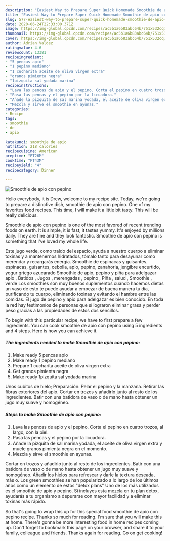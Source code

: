 ```yaml
---
description: "Easiest Way to Prepare Super Quick Homemade Smoothie de apio con pepino"
title: "Easiest Way to Prepare Super Quick Homemade Smoothie de apio con pepino"
slug: 577-easiest-way-to-prepare-super-quick-homemade-smoothie-de-apio-con-pepino
date: 2020-06-24T22:33:00.371Z
image: https://img-global.cpcdn.com/recipes/ac5b1a6b83abc64b/751x532cq70/smoothie-de-apio-con-pepino-foto-principal.jpg
thumbnail: https://img-global.cpcdn.com/recipes/ac5b1a6b83abc64b/751x532cq70/smoothie-de-apio-con-pepino-foto-principal.jpg
cover: https://img-global.cpcdn.com/recipes/ac5b1a6b83abc64b/751x532cq70/smoothie-de-apio-con-pepino-foto-principal.jpg
author: Adrian Valdez
ratingvalue: 4.6
reviewcount: 13381
recipeingredient:
- "5 pencas apio"
- "1 pepino mediano"
- "1 cucharita aceite de oliva virgen extra"
- "granos pimienta negra"
- "1pizquita sal yodada marina"
recipeinstructions:
- "Lava las pencas de apio y el pepino. Corta el pepino en cuatro trozos, al largo, con la piel."
- "Pasa las pencas y el pepino por la licuadora."
- "Añade la pizquita de sal marina yodada, el aceite de oliva virgen extra y muele granos pimienta negra en el momento."
- "Mezcla y sirve el smoothie en ayunas."
categories:
- Recipe
tags:
- smoothie
- de
- apio

katakunci: smoothie de apio 
nutrition: 218 calories
recipecuisine: American
preptime: "PT26M"
cooktime: "PT43M"
recipeyield: "4"
recipecategory: Dinner

---
```



![Smoothie de apio con pepino](https://img-global.cpcdn.com/recipes/ac5b1a6b83abc64b/751x532cq70/smoothie-de-apio-con-pepino-foto-principal.jpg)

Hello everybody, it is Drew, welcome to my recipe site. Today, we're going to prepare a distinctive dish, smoothie de apio con pepino. One of my favorites food recipes. This time, I will make it a little bit tasty. This will be really delicious.

Smoothie de apio con pepino is one of the most favored of recent trending foods on earth. It is simple, it is fast, it tastes yummy. It's enjoyed by millions daily. They are fine and they look fantastic. Smoothie de apio con pepino is something that I've loved my whole life.

Este jugo verde, como traído del espacio, ayuda a nuestro cuerpo a eliminar toxinas y a mantenernos hidratados, tómalo tanto para desayunar como merendar y recargarás energía. Smoothie de espinacas y guisantes. espinacas, guisantes, cebolla, apio, pepino, zanahoria, jengibre encurtido, yogur griego azucarado Smoothie de apio, pepino y piña para adelgazar apio , Batidos , Jugos , merengadas , pepino , Piña , salud , Smoothie , verde Los smoothies son muy buenos suplementos cuando hacemos dietas un vaso de esto te puede ayudar a empezar de buena manera tu día, purificando tu cuerpo, eliminando toxinas y evitando el hambre entre las comidas. El jugo de pepino y apio para adelgazar es bien conocido. En toda la red hay testimonios de personas que sí lograron eliminar grasa y perder peso gracias a las propiedades de estos dos sencillos.


To begin with this particular recipe, we have to first prepare a few ingredients. You can cook smoothie de apio con pepino using 5 ingredients and 4 steps. Here is how you can achieve it.

<!--inarticleads1-->

##### The ingredients needed to make Smoothie de apio con pepino:

1. Make ready 5 pencas apio
1. Make ready 1 pepino mediano
1. Prepare 1 cucharita aceite de oliva virgen extra
1. Get granos pimienta negra
1. Make ready 1pizquita sal yodada marina


Unos cubitos de hielo; Preparación: Pelar el pepino y la manzana. Retirar las fibras exteriores del apio. Cortar en trozos y añadirlo junto al resto de los ingredientes. Batir con una batidora de vaso o de mano hasta obtener un jugo muy suave y homogéneo. 

<!--inarticleads2-->

##### Steps to make Smoothie de apio con pepino:

1. Lava las pencas de apio y el pepino. Corta el pepino en cuatro trozos, al largo, con la piel.
1. Pasa las pencas y el pepino por la licuadora.
1. Añade la pizquita de sal marina yodada, el aceite de oliva virgen extra y muele granos pimienta negra en el momento.
1. Mezcla y sirve el smoothie en ayunas.


Cortar en trozos y añadirlo junto al resto de los ingredientes. Batir con una batidora de vaso o de mano hasta obtener un jugo muy suave y homogéneo. Añadir los hielos para refrescar y darle la textura deseada, más o. Los green smoothies se han popularizado a lo largo de los últimos años como un elemento de estos &#34;detox plans&#34; Uno de los más utilizados es el smoothie de apio y pepino. Si incluyes esta mezcla en tu plan detox, ayudarás a tu organismo a depurarse con mayor facilidad y a eliminar toxinas más rápido. 

So that's going to wrap this up for this special food smoothie de apio con pepino recipe. Thanks so much for reading. I'm sure that you will make this at home. There's gonna be more interesting food in home recipes coming up. Don't forget to bookmark this page on your browser, and share it to your family, colleague and friends. Thanks again for reading. Go on get cooking!
